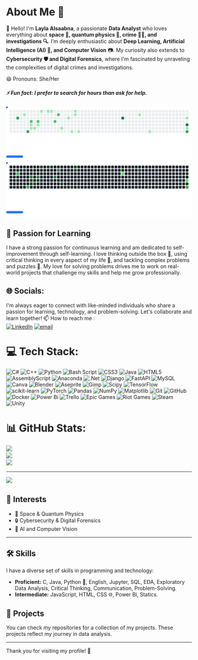 # About Me 🌌

👋 Hello! I'm **Layla Alsaabna**, a passionate **Data Analyst** who loves everything about **space 🚀, quantum physics 🧬, crime 🕵️‍♀️, and investigations 🔍**. 
I’m deeply enthusiastic about **Deep Learning, Artificial Intelligence (AI) 🤖, and Computer Vision** 📷. My curiosity also extends to **Cybersecurity 🛡️ and Digital Forensics**, 
where I'm fascinated by unraveling the complexities of digital crimes and investigations.

😄 Pronouns: She/Her

##### ⚡ Fun fact: I prefer to search for hours than ask for help.

<picture>
  <source media="(prefers-color-scheme: dark)" srcset="https://raw.githubusercontent.com/Lily010304/github-breakout/main/output/dark.svg">
  <source media="(prefers-color-scheme: light)" srcset="https://raw.githubusercontent.com/Lily010304/github-breakout/main/output/light.svg">
  <img src="https://raw.githubusercontent.com/Lily010304/github-breakout/main/output/light.svg" alt="GitHub Breakout Game">
</picture>
<picture>
  <source media="(prefers-color-scheme: dark)" srcset="https://raw.githubusercontent.com/Lily010304/github-breakout/main/output/dark.svg">
  <source media="(prefers-color-scheme: light)" srcset="https://raw.githubusercontent.com/Lily010304/github-breakout/main/output/light.svg">
  <img src="https://raw.githubusercontent.com/Lily010304/github-breakout/main/output/dark.svg" alt="GitHub Breakout Game">
</picture>

## 🌱 Passion for Learning

I have a strong passion for continuous learning and am dedicated to self-improvement through self-learning. I love thinking outside the box 🎨, using critical thinking in every aspect of my life 🧠, and tackling complex problems and puzzles 🧩. My love for solving problems drives me to work on real-world projects that challenge my skills and help me grow professionally.


## 🌐 Socials:
I'm always eager to connect with like-minded individuals who share a passion for learning, technology, and problem-solving. Let's collaborate and learn together!
📫 How to reach me :  
[![LinkedIn](https://img.shields.io/badge/LinkedIn-%230077B5.svg?logo=linkedin&logoColor=white)](https://linkedin.com/in/layla-alsaabna) [![email](https://img.shields.io/badge/Email-D14836?logo=gmail&logoColor=white)](mailto:laylaalsaabna@gmail.com) 

# 💻 Tech Stack:
![C#](https://img.shields.io/badge/c%23-%23239120.svg?style=for-the-badge&logo=csharp&logoColor=white) ![C++](https://img.shields.io/badge/c++-%2300599C.svg?style=for-the-badge&logo=c%2B%2B&logoColor=white) ![Python](https://img.shields.io/badge/python-3670A0?style=for-the-badge&logo=python&logoColor=ffdd54) ![Bash Script](https://img.shields.io/badge/bash_script-%23121011.svg?style=for-the-badge&logo=gnu-bash&logoColor=white) ![CSS3](https://img.shields.io/badge/css3-%231572B6.svg?style=for-the-badge&logo=css3&logoColor=white) ![Java](https://img.shields.io/badge/java-%23ED8B00.svg?style=for-the-badge&logo=openjdk&logoColor=white) ![HTML5](https://img.shields.io/badge/html5-%23E34F26.svg?style=for-the-badge&logo=html5&logoColor=white) ![AssemblyScript](https://img.shields.io/badge/assembly%20script-%23000000.svg?style=for-the-badge&logo=assemblyscript&logoColor=white) ![Anaconda](https://img.shields.io/badge/Anaconda-%2344A833.svg?style=for-the-badge&logo=anaconda&logoColor=white) ![.Net](https://img.shields.io/badge/.NET-5C2D91?style=for-the-badge&logo=.net&logoColor=white) ![Django](https://img.shields.io/badge/django-%23092E20.svg?style=for-the-badge&logo=django&logoColor=white) ![FastAPI](https://img.shields.io/badge/FastAPI-005571?style=for-the-badge&logo=fastapi) ![MySQL](https://img.shields.io/badge/mysql-4479A1.svg?style=for-the-badge&logo=mysql&logoColor=white) ![Canva](https://img.shields.io/badge/Canva-%2300C4CC.svg?style=for-the-badge&logo=Canva&logoColor=white) ![Blender](https://img.shields.io/badge/blender-%23F5792A.svg?style=for-the-badge&logo=blender&logoColor=white) ![Aseprite](https://img.shields.io/badge/Aseprite-FFFFFF?style=for-the-badge&logo=Aseprite&logoColor=#7D929E) ![Gimp](https://img.shields.io/badge/Gimp-657D8B?style=for-the-badge&logo=gimp&logoColor=FFFFFF) ![Scipy](https://img.shields.io/badge/SciPy-%230C55A5.svg?style=for-the-badge&logo=scipy&logoColor=%white) ![TensorFlow](https://img.shields.io/badge/TensorFlow-%23FF6F00.svg?style=for-the-badge&logo=TensorFlow&logoColor=white) ![scikit-learn](https://img.shields.io/badge/scikit--learn-%23F7931E.svg?style=for-the-badge&logo=scikit-learn&logoColor=white) ![PyTorch](https://img.shields.io/badge/PyTorch-%23EE4C2C.svg?style=for-the-badge&logo=PyTorch&logoColor=white) ![Pandas](https://img.shields.io/badge/pandas-%23150458.svg?style=for-the-badge&logo=pandas&logoColor=white) ![NumPy](https://img.shields.io/badge/numpy-%23013243.svg?style=for-the-badge&logo=numpy&logoColor=white) ![Matplotlib](https://img.shields.io/badge/Matplotlib-%23ffffff.svg?style=for-the-badge&logo=Matplotlib&logoColor=black) ![Git](https://img.shields.io/badge/git-%23F05033.svg?style=for-the-badge&logo=git&logoColor=white) ![GitHub](https://img.shields.io/badge/github-%23121011.svg?style=for-the-badge&logo=github&logoColor=white) ![Docker](https://img.shields.io/badge/docker-%230db7ed.svg?style=for-the-badge&logo=docker&logoColor=white) ![Power Bi](https://img.shields.io/badge/power_bi-F2C811?style=for-the-badge&logo=powerbi&logoColor=black) ![Trello](https://img.shields.io/badge/Trello-%23026AA7.svg?style=for-the-badge&logo=Trello&logoColor=white) ![Epic Games](https://img.shields.io/badge/epicgames-%23313131.svg?style=for-the-badge&logo=epicgames&logoColor=white) ![Riot Games](https://img.shields.io/badge/riotgames-D32936.svg?style=for-the-badge&logo=riotgames&logoColor=white) ![Steam](https://img.shields.io/badge/steam-%23000000.svg?style=for-the-badge&logo=steam&logoColor=white) ![Unity](https://img.shields.io/badge/unity-%23000000.svg?style=for-the-badge&logo=unity&logoColor=white)
# 📊 GitHub Stats:
![](https://github-readme-stats.vercel.app/api?username=Lily010304&theme=dracula&hide_border=false&include_all_commits=false&count_private=false)<br/>
![](https://nirzak-streak-stats.vercel.app/?user=Lily010304&theme=dracula&hide_border=false)<br/>
![](https://github-readme-stats.vercel.app/api/top-langs/?username=Lily010304&theme=dracula&hide_border=false&include_all_commits=false&count_private=false&layout=compact)

---
[![](https://visitcount.itsvg.in/api?id=Lily010304&icon=0&color=0)](https://visitcount.itsvg.in)

<!-- Proudly created with GPRM ( https://gprm.itsvg.in ) -->


## 🌟 Interests
- 🔭 Space & Quantum Physics  
- 🔒 Cybersecurity & Digital Forensics  
- 🔎 AI and Computer Vision

---

## 🛠️ Skills

I have a diverse set of skills in programming and technology:
- **Proficient:** C, Java, Python 🐍, English, Jupyter, SQL, EDA, Exploratory Data Analysis, Critical Thinking, Communication, Problem-Solving.
- **Intermediate:** JavaScript, HTML, CSS 🌐, Power Bi, Statics.


## 📁 Projects

You can check my repositories for a collection of my projects. These projects reflect my journey in data analysis.

---

Thank you for visiting my profile! 🌟

